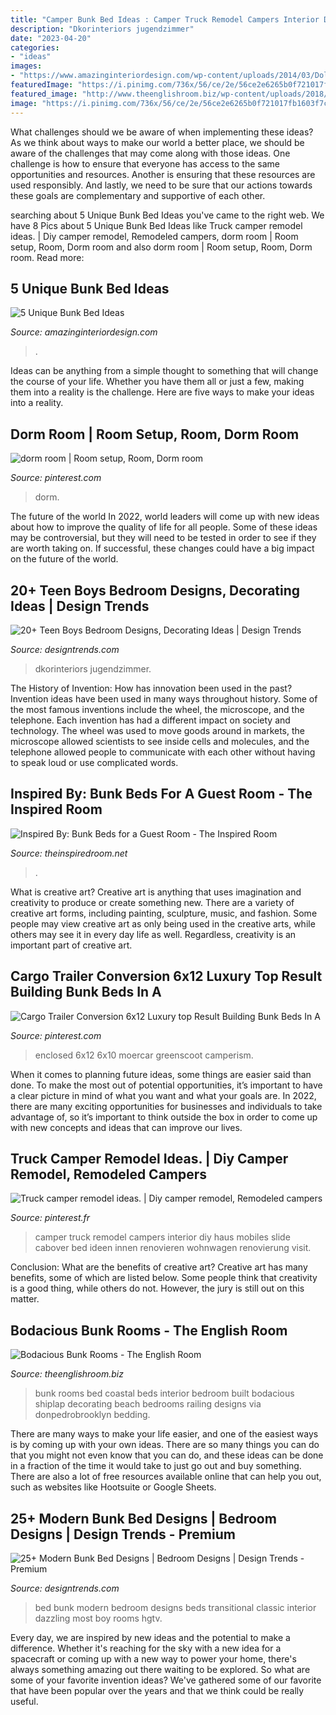 ```yaml
---
title: "Camper Bunk Bed Ideas : Camper Truck Remodel Campers Interior Diy Haus Mobiles Slide Cabover Bed Ideen Innen Renovieren Wohnwagen Renovierung Visit"
description: "Dkorinteriors jugendzimmer"
date: "2023-04-20"
categories:
- "ideas"
images:
- "https://www.amazinginteriordesign.com/wp-content/uploads/2014/03/Doll-House-Bunk-Bed-1.jpg"
featuredImage: "https://i.pinimg.com/736x/56/ce/2e/56ce2e6265b0f721017fb1603f7ca181.jpg"
featured_image: "http://www.theenglishroom.biz/wp-content/uploads/2018/07/3a7dfcbb3f8df3fee4a1ce398a57e77a.jpg"
image: "https://i.pinimg.com/736x/56/ce/2e/56ce2e6265b0f721017fb1603f7ca181.jpg"
---
```



What challenges should we be aware of when implementing these ideas?
As we think about ways to make our world a better place, we should be aware of the challenges that may come along with those ideas. One challenge is how to ensure that everyone has access to the same opportunities and resources. Another is ensuring that these resources are used responsibly. And lastly, we need to be sure that our actions towards these goals are complementary and supportive of each other.

	

		
searching about 5 Unique Bunk Bed Ideas you've came to the right web. We have 8 Pics about 5 Unique Bunk Bed Ideas like Truck camper remodel ideas. | Diy camper remodel, Remodeled campers, dorm room | Room setup, Room, Dorm room and also dorm room | Room setup, Room, Dorm room. Read more:
		
    
## 5 Unique Bunk Bed Ideas

<img loading=lazy src="https://www.amazinginteriordesign.com/wp-content/uploads/2014/03/Doll-House-Bunk-Bed-1.jpg" onerror="this.onerror=null;this.src='https://tse4.mm.bing.net/th?id=OIP.CZFBo2EROo6eldE6VEDeuQHaLG&amp;pid=15.1';" alt="5 Unique Bunk Bed Ideas">

_Source: amazinginteriordesign.com_

>. 

	

Ideas can be anything from a simple thought to something that will change the course of your life. Whether you have them all or just a few, making them into a reality is the challenge. Here are five ways to make your ideas into a reality.

    
## Dorm Room | Room Setup, Room, Dorm Room

<img loading=lazy src="https://i.pinimg.com/736x/2f/e3/a5/2fe3a503c7b255bddc4e216ce71d8c3e.jpg" onerror="this.onerror=null;this.src='https://tse3.mm.bing.net/th?id=OIP.YNzZO2amO91X2hdtksXMhgHaJ3&amp;pid=15.1';" alt="dorm room | Room setup, Room, Dorm room">

_Source: pinterest.com_

>dorm. 

	

The future of the world
In 2022, world leaders will come up with new ideas about how to improve the quality of life for all people. Some of these ideas may be controversial, but they will need to be tested in order to see if they are worth taking on. If successful, these changes could have a big impact on the future of the world.

    
## 20+ Teen Boys Bedroom Designs, Decorating Ideas | Design Trends

<img loading=lazy src="https://images.designtrends.com/wp-content/uploads/2016/03/24062848/Sassy-Teen-Bedroom-Ideas.jpeg" onerror="this.onerror=null;this.src='https://tse3.mm.bing.net/th?id=OIP.yN1_WZCnSw8_8RdyOAQSBgHaLH&amp;pid=15.1';" alt="20+ Teen Boys Bedroom Designs, Decorating Ideas | Design Trends">

_Source: designtrends.com_

>dkorinteriors jugendzimmer. 

	

The History of Invention: How has innovation been used in the past?
Invention ideas have been used in many ways throughout history. Some of the most famous inventions include the wheel, the microscope, and the telephone. Each invention has had a different impact on society and technology. The wheel was used to move goods around in markets, the microscope allowed scientists to see inside cells and molecules, and the telephone allowed people to communicate with each other without having to speak loud or use complicated words.

    
## Inspired By: Bunk Beds For A Guest Room - The Inspired Room

<img loading=lazy src="https://theinspiredroom.net/wp-content/uploads/2017/05/Green-built-in-bunk-beds.jpeg" onerror="this.onerror=null;this.src='https://tse1.mm.bing.net/th?id=OIP.LehQZnd8qzGKQCTZdAjAzgHaLH&amp;pid=15.1';" alt="Inspired By: Bunk Beds for a Guest Room - The Inspired Room">

_Source: theinspiredroom.net_

>. 

	

What is creative art?
Creative art is anything that uses imagination and creativity to produce or create something new. There are a variety of creative art forms, including painting, sculpture, music, and fashion. Some people may view creative art as only being used in the creative arts, while others may see it in every day life as well. Regardless, creativity is an important part of creative art.

    
## Cargo Trailer Conversion 6x12 Luxury Top Result Building Bunk Beds In A

<img loading=lazy src="https://i.pinimg.com/736x/56/ce/2e/56ce2e6265b0f721017fb1603f7ca181.jpg" onerror="this.onerror=null;this.src='https://tse4.mm.bing.net/th?id=OIP.FCL6lIPdAm6OEit7fFMsZQHaJ4&amp;pid=15.1';" alt="Cargo Trailer Conversion 6x12 Luxury top Result Building Bunk Beds In A">

_Source: pinterest.com_

>enclosed 6x12 6x10 moercar greenscoot camperism. 

	

When it comes to planning future ideas, some things are easier said than done. To make the most out of potential opportunities, it’s important to have a clear picture in mind of what you want and what your goals are. In 2022, there are many exciting opportunities for businesses and individuals to take advantage of, so it’s important to think outside the box in order to come up with new concepts and ideas that can improve our lives.

    
## Truck Camper Remodel Ideas. | Diy Camper Remodel, Remodeled Campers

<img loading=lazy src="https://i.pinimg.com/736x/a3/69/04/a36904397509885f85a94781291be4ba.jpg" onerror="this.onerror=null;this.src='https://tse1.mm.bing.net/th?id=OIP.KLu8M64cVzRRNM0i68aPzgHaJ3&amp;pid=15.1';" alt="Truck camper remodel ideas. | Diy camper remodel, Remodeled campers">

_Source: pinterest.fr_

>camper truck remodel campers interior diy haus mobiles slide cabover bed ideen innen renovieren wohnwagen renovierung visit. 

	

Conclusion: What are the benefits of creative art?
Creative art has many benefits, some of which are listed below. Some people think that creativity is a good thing, while others do not. However, the jury is still out on this matter.

    
## Bodacious Bunk Rooms - The English Room

<img loading=lazy src="http://www.theenglishroom.biz/wp-content/uploads/2018/07/3a7dfcbb3f8df3fee4a1ce398a57e77a.jpg" onerror="this.onerror=null;this.src='https://tse4.mm.bing.net/th?id=OIP.o8jsOcrRpLK-Puwwh_cYEgHaLH&amp;pid=15.1';" alt="Bodacious Bunk Rooms - The English Room">

_Source: theenglishroom.biz_

>bunk rooms bed coastal beds interior bedroom built bodacious shiplap decorating beach bedrooms railing designs via donpedrobrooklyn bedding. 

	

There are many ways to make your life easier, and one of the easiest ways is by coming up with your own ideas. There are so many things you can do that you might not even know that you can do, and these ideas can be done in a fraction of the time it would take to just go out and buy something. There are also a lot of free resources available online that can help you out, such as websites like Hootsuite or Google Sheets.

    
## 25+ Modern Bunk Bed Designs | Bedroom Designs | Design Trends - Premium

<img loading=lazy src="https://images.designtrends.com/wp-content/uploads/2016/03/10101106/Blue-Modern-Bunk-Bed-Design.jpeg" onerror="this.onerror=null;this.src='https://tse2.mm.bing.net/th?id=OIP.9LR5kM87gdoGuUeNR2_-GwHaLG&amp;pid=15.1';" alt="25+ Modern Bunk Bed Designs | Bedroom Designs | Design Trends - Premium">

_Source: designtrends.com_

>bed bunk modern bedroom designs beds transitional classic interior dazzling most boy rooms hgtv. 

	

Every day, we are inspired by new ideas and the potential to make a difference. Whether it's reaching for the sky with a new idea for a spacecraft or coming up with a new way to power your home, there's always something amazing out there waiting to be explored. So what are some of your favorite invention ideas? We've gathered some of our favorite that have been popular over the years and that we think could be really useful.


